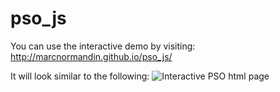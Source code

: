 # pso_js

You can use the interactive demo by visiting: http://marcnormandin.github.io/pso_js/

It will look similar to the following:
![Interactive PSO html page](http://i.imgur.com/YZlhSLi.png)
